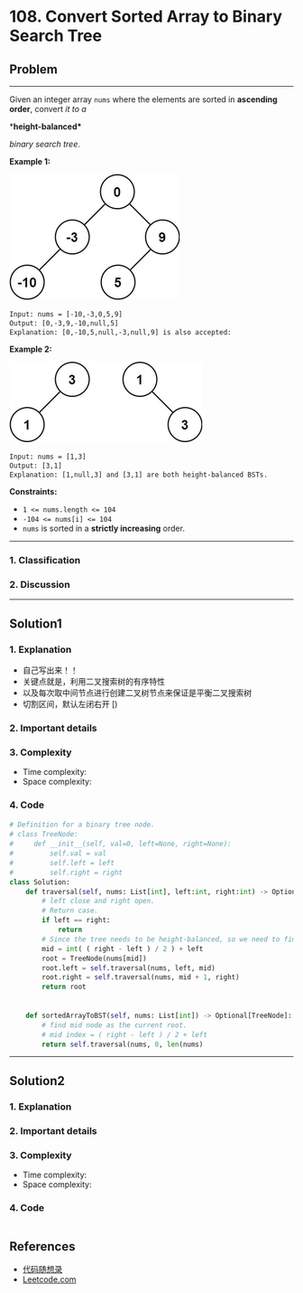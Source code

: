# 108. Convert Sorted Array to Binary Search Tree

## Problem

*****

Given an integer array `nums` where the elements are sorted in **ascending order**, convert *it to a* 

***height-balanced\***

 *binary search tree*.



 

**Example 1:**

![img](./0108%20Convert%20Sorted%20Array%20to%20Binary%20Search%20Tree.assets/btree1.jpg)

```
Input: nums = [-10,-3,0,5,9]
Output: [0,-3,9,-10,null,5]
Explanation: [0,-10,5,null,-3,null,9] is also accepted:
```

**Example 2:**

![img](./0108%20Convert%20Sorted%20Array%20to%20Binary%20Search%20Tree.assets/btree.jpg)

```
Input: nums = [1,3]
Output: [3,1]
Explanation: [1,null,3] and [3,1] are both height-balanced BSTs.
```

 

**Constraints:**

- `1 <= nums.length <= 104`
- `-104 <= nums[i] <= 104`
- `nums` is sorted in a **strictly increasing** order.

******

### 1. Classification



### 2. Discussion





*******

## Solution1

### 1. Explanation

- 自己写出来！！
- 关键点就是，利用二叉搜索树的有序特性
- 以及每次取中间节点进行创建二叉树节点来保证是平衡二叉搜索树
- 切割区间，默认左闭右开 [)



### 2. Important details





### 3. Complexity

- Time complexity:
- Space complexity:



### 4. Code

```python
# Definition for a binary tree node.
# class TreeNode:
#     def __init__(self, val=0, left=None, right=None):
#         self.val = val
#         self.left = left
#         self.right = right
class Solution:
    def traversal(self, nums: List[int], left:int, right:int) -> Optional[TreeNode]:
        # left close and right open.
        # Return case.
        if left == right:
            return
        # Since the tree needs to be height-balanced, so we need to find mid
        mid = int( ( right - left ) / 2 ) + left
        root = TreeNode(nums[mid])
        root.left = self.traversal(nums, left, mid)
        root.right = self.traversal(nums, mid + 1, right)
        return root
        

    def sortedArrayToBST(self, nums: List[int]) -> Optional[TreeNode]:
        # find mid node as the current root.
        # mid index = ( right - left ) / 2 + left
        return self.traversal(nums, 0, len(nums)
```



********

## Solution2

### 1. Explanation





### 2. Important details





### 3. Complexity

- Time complexity:
- Space complexity:



### 4. Code

```python

```

## References

- [代码随想录 ](https://github.com/youngyangyang04/leetcode-master)
- [Leetcode.com](https://leetcode.com/problemset/all/)
